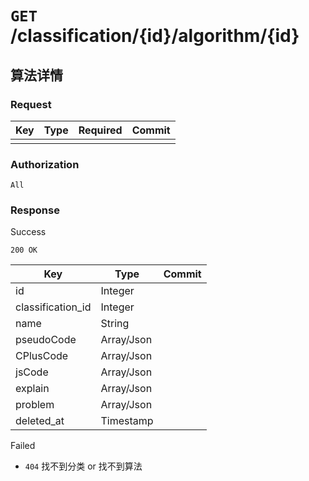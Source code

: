 # `GET` /classification/{id}/algorithm/{id}

## 算法详情

### Request

| Key | Type | Required | Commit |
| --- | --- | --- | --- |
| | | | |

### Authorization

`All`

### Response

Success

`200 OK`

| Key | Type | Commit |
| --- | --- | --- |
| id | Integer | |
| classification_id | Integer | |
| name | String | |
| pseudoCode | Array/Json | |
| CPlusCode | Array/Json | |
| jsCode | Array/Json | |
| explain | Array/Json | |
| problem | Array/Json | |
| deleted_at | Timestamp | |

Failed

- `404` 找不到分类 or 找不到算法
